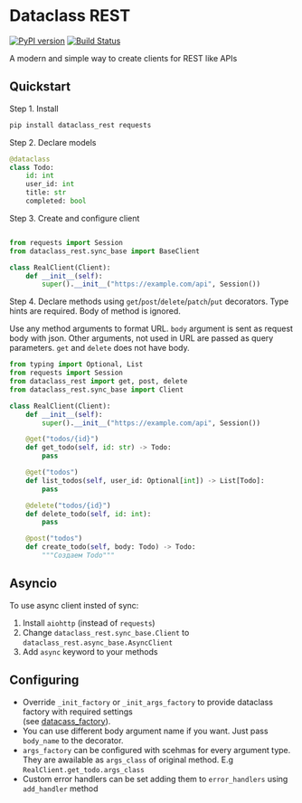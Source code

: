 # Dataclass REST

[![PyPI version](https://badge.fury.io/py/dataclass-rest.svg)](https://badge.fury.io/py/dataclass-rest)
[![Build Status](https://travis-ci.org/Tishka17/dataclass_rest.svg?branch=master)](https://travis-ci.org/Tishka17/dataclass_rest)

A modern and simple way to create clients for REST like APIs

## Quickstart


Step 1. Install
```bash
pip install dataclass_rest requests
```


Step 2. Declare models

```python
@dataclass
class Todo:
    id: int
    user_id: int
    title: str
    completed: bool
```

Step 3. Create and configure client

```python

from requests import Session
from dataclass_rest.sync_base import BaseClient

class RealClient(Client):
    def __init__(self):
        super().__init__("https://example.com/api", Session())
```

Step 4. Declare methods using `get`/`post`/`delete`/`patch`/`put` decorators. 
Type hints are required. Body of method is ignored.

Use any method arguments to format URL.
`body` argument is sent as request body with json. Other arguments, not used in URL are passed as query parameters.
`get` and `delete` does not have body.

```python
from typing import Optional, List
from requests import Session
from dataclass_rest import get, post, delete
from dataclass_rest.sync_base import Client

class RealClient(Client):
    def __init__(self):
        super().__init__("https://example.com/api", Session())

    @get("todos/{id}")
    def get_todo(self, id: str) -> Todo:
        pass

    @get("todos")
    def list_todos(self, user_id: Optional[int]) -> List[Todo]:
        pass

    @delete("todos/{id}")
    def delete_todo(self, id: int):
        pass

    @post("todos")
    def create_todo(self, body: Todo) -> Todo:
        """Создаем Todo"""
```

## Asyncio

To use async client insted of sync:

1. Install `aiohttp` (instead of `requests`)
2. Change `dataclass_rest.sync_base.Client` to `dataclass_rest.async_base.AsyncClient`
3. Add `async` keyword to your methods 

## Configuring

* Override `_init_factory` or `_init_args_factory` to provide dataclass factory with required settings  
    (see [datacass_factory](https://github.com/Tishka17/dataclass_factory)).
* You can use different body argument name if you want. Just pass `body_name` to the decorator.
* `args_factory` can be configured with scehmas for every argument type.  
    They are awailable as `args_class` of original method. E.g `RealClient.get_todo.args_class`
* Custom error handlers can be set adding them to `error_handlers` using `add_handler` method
 
